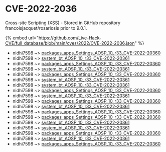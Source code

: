 # CVE-2022-2036

Cross-site Scripting (XSS) - Stored in GitHub repository francoisjacquet/rosariosis prior to 9.0.1.

{% embed url="https://github.com/Live-Hack-CVE/full_database/blob/main/cves/2022/CVE-2022-2036.json" %}


* nidhi7598 ~> [packages_apps_Settings_AOSP_10_r33_CVE-2022-20360](https://www.alice-snow.ru/2022/database/cve-2022-2036/packages_apps_settings_aosp_10_r33_cve-2022-20360-nidhi7598)
* nidhi7598 ~> [system_bt_AOSP_10_r33_CVE-2022-20361](https://www.alice-snow.ru/2022/database/cve-2022-2036/system_bt_aosp_10_r33_cve-2022-20361-nidhi7598)
* nidhi7598 ~> [packages_apps_Settings_AOSP_10_r33_CVE-2022-20360](https://www.alice-snow.ru/2022/database/cve-2022-2036/packages_apps_settings_aosp_10_r33_cve-2022-20360-nidhi7598)
* nidhi7598 ~> [system_bt_AOSP_10_r33_CVE-2022-20361](https://www.alice-snow.ru/2022/database/cve-2022-2036/system_bt_aosp_10_r33_cve-2022-20361-nidhi7598)
* nidhi7598 ~> [packages_apps_Settings_AOSP_10_r33_CVE-2022-20360](https://www.alice-snow.ru/2022/database/cve-2022-2036/packages_apps_settings_aosp_10_r33_cve-2022-20360-nidhi7598)
* nidhi7598 ~> [system_bt_AOSP_10_r33_CVE-2022-20361](https://www.alice-snow.ru/2022/database/cve-2022-2036/system_bt_aosp_10_r33_cve-2022-20361-nidhi7598)
* nidhi7598 ~> [system_bt_AOSP_10_r33_CVE-2022-20361](https://www.alice-snow.ru/2022/database/cve-2022-2036/system_bt_aosp_10_r33_cve-2022-20361-nidhi7598)
* nidhi7598 ~> [packages_apps_Settings_AOSP_10_r33_CVE-2022-20360](https://www.alice-snow.ru/2022/database/cve-2022-2036/packages_apps_settings_aosp_10_r33_cve-2022-20360-nidhi7598)
* nidhi7598 ~> [system_bt_AOSP_10_r33_CVE-2022-20361](https://www.alice-snow.ru/2022/database/cve-2022-2036/system_bt_aosp_10_r33_cve-2022-20361-nidhi7598)
* nidhi7598 ~> [packages_apps_Settings_AOSP_10_r33_CVE-2022-20360](https://www.alice-snow.ru/2022/database/cve-2022-2036/packages_apps_settings_aosp_10_r33_cve-2022-20360-nidhi7598)
* nidhi7598 ~> [system_bt_AOSP_10_r33_CVE-2022-20361](https://www.alice-snow.ru/2022/database/cve-2022-2036/system_bt_aosp_10_r33_cve-2022-20361-nidhi7598)
* nidhi7598 ~> [packages_apps_Settings_AOSP_10_r33_CVE-2022-20360](https://www.alice-snow.ru/2022/database/cve-2022-2036/packages_apps_settings_aosp_10_r33_cve-2022-20360-nidhi7598)
* nidhi7598 ~> [packages_apps_Settings_AOSP_10_r33_CVE-2022-20360](https://www.alice-snow.ru/2022/database/cve-2022-2036/packages_apps_settings_aosp_10_r33_cve-2022-20360-nidhi7598)
* nidhi7598 ~> [system_bt_AOSP_10_r33_CVE-2022-20361](https://www.alice-snow.ru/2022/database/cve-2022-2036/system_bt_aosp_10_r33_cve-2022-20361-nidhi7598)
* nidhi7598 ~> [system_bt_AOSP_10_r33_CVE-2022-20361](https://www.alice-snow.ru/2022/database/cve-2022-2036/system_bt_aosp_10_r33_cve-2022-20361-nidhi7598)
* nidhi7598 ~> [packages_apps_Settings_AOSP_10_r33_CVE-2022-20360](https://www.alice-snow.ru/2022/database/cve-2022-2036/packages_apps_settings_aosp_10_r33_cve-2022-20360-nidhi7598)
* nidhi7598 ~> [system_bt_AOSP_10_r33_CVE-2022-20361](https://www.alice-snow.ru/2022/database/cve-2022-2036/system_bt_aosp_10_r33_cve-2022-20361-nidhi7598)
* nidhi7598 ~> [packages_apps_Settings_AOSP_10_r33_CVE-2022-20360](https://www.alice-snow.ru/2022/database/cve-2022-2036/packages_apps_settings_aosp_10_r33_cve-2022-20360-nidhi7598)